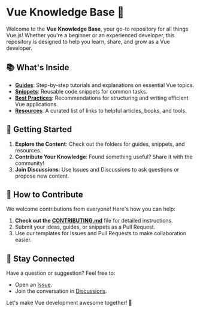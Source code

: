 # Vue Knowledge Base 🖖

Welcome to the **Vue Knowledge Base**, your go-to repository for all things Vue.js! Whether you're a beginner or an experienced developer, this repository is designed to help you learn, share, and grow as a Vue developer.

## 📚 What's Inside

- **[Guides](/guides/README.md)**: Step-by-step tutorials and explanations on essential Vue topics.
- **[Snippets](/snippets/README.md)**: Reusable code snippets for common tasks.
- **[Best Practices](/best-practices/README.md)**: Recommendations for structuring and writing efficient Vue applications.
- **[Resources](/resources/README.md)**: A curated list of links to helpful articles, books, and tools.

## 🚀 Getting Started

1. **Explore the Content**: Check out the folders for guides, snippets, and resources.
2. **Contribute Your Knowledge**: Found something useful? Share it with the community!
3. **Join Discussions**: Use Issues and Discussions to ask questions or propose new content.

## 🤝 How to Contribute

We welcome contributions from everyone! Here's how you can help:

1. **Check out the [CONTRIBUTING.md](CONTRIBUTING.md)** file for detailed instructions.
2. Submit your ideas, guides, or snippets as a Pull Request.
3. Use our templates for Issues and Pull Requests to make collaboration easier.

## 💬 Stay Connected

Have a question or suggestion? Feel free to:

- Open an [Issue](https://github.com/organization/vue/issues).
- Join the conversation in [Discussions](https://github.com/organization/vue/discussions).

Let's make Vue development awesome together! 🚀
